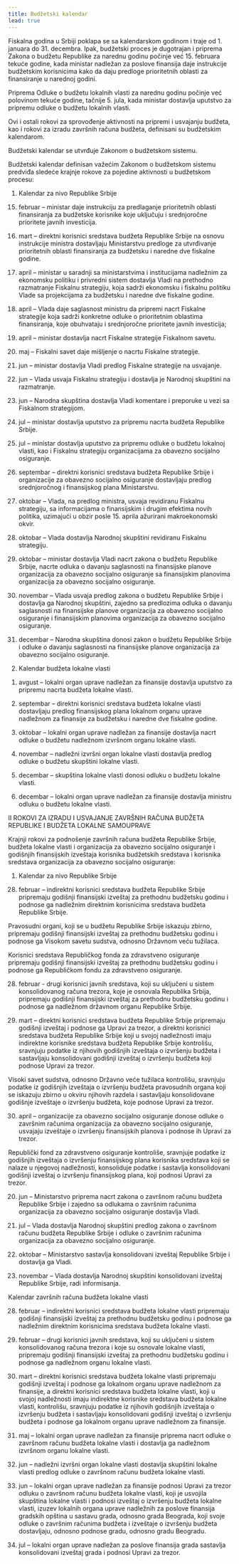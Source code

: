 ```yaml
---
title: Budžetski kalendar
lead: true
---
```



Fiskalna godina u Srbiji poklapa se sa kalendarskom godinom i traje od 1. januara do 31. decembra. Ipak, budžetski proces je dugotrajan i priprema Zakona o budžetu Republike za narednu godinu počinje već 15. februara tekuće godine, kada ministar nadležan za poslove finansija daje instrukcije budžetskim korisnicima kako da daju predloge prioritetnih oblasti za finansiranje u narednoj godini.

Priprema Odluke o budžetu lokalnih vlasti za narednu godinu počinje već polovinom tekuće godine, tačnije 5. jula, kada ministar dostavlja uputstvo za pripremu odluke o budžetu lokalnih vlasti.

Ovi i ostali rokovi za sprovođenje aktivnosti na pripremi i usvajanju budžeta, kao i rokovi za izradu završnih računa budžeta, definisani su budžetskim kalendarom.

Budžetski kalendar se utvrđuje Zakonom o budžetskom sistemu.

Budžetski kalendar definisan važećim Zakonom o budžetskom sistemu predviđa sledeće krajnje rokove za pojedine aktivnosti u budžetskom procesu:

1) Kalendar za nivo Republike Srbije

 

15. februar – ministar daje instrukciju za predlaganje prioritetnih oblasti finansiranja za budžetske korisnike koje uključuju i srednjoročne prioritete javnih investicija.

15. mart – direktni korisnici sredstava budžeta Republike Srbije na osnovu instrukcije ministra dostavljaju Ministarstvu predloge za utvrđivanje prioritetnih oblasti finansiranja za budžetsku i naredne dve fiskalne godine.

15. april – ministar u saradnji sa ministarstvima i institucijama nadležnim za ekonomsku politiku i privredni sistem dostavlja Vladi na prethodno razmatranje Fiskalnu strategiju, koja sadrži ekonomsku i fiskalnu politiku Vlade sa projekcijama za budžetsku i naredne dve fiskalne godine.

25. april – Vlada daje saglasnost ministru da pripremi nacrt Fiskalne strategije koja sadrži konkretne odluke o prioritetnim oblastima finansiranja, koje obuhvataju i srednjoročne prioritete javnih investicija;

30. april – ministar dostavlja nacrt Fiskalne strategije Fiskalnom savetu.

15. maj – Fiskalni savet daje mišljenje o nacrtu Fiskalne strategije.

1. jun – ministar dostavlja Vladi predlog Fiskalne strategije na usvajanje.

15. jun – Vlada usvaja Fiskalnu strategiju i dostavlja je Narodnoj skupštini na razmatranje.

30. jun – Narodna skupština dostavlja Vladi komentare i preporuke u vezi sa Fiskalnom strategijom.

5. jul – ministar dostavlja uputstvo za pripremu nacrta budžeta Republike Srbije.

 5. jul – ministar dostavlja uputstvo za pripremu odluke o budžetu lokalnoj vlasti, kao i Fiskalnu strategiju organizacijama za obavezno socijalno osiguranje.

1. septembar – direktni korisnici sredstava budžeta Republike Srbije i organizacije za obavezno socijalno osiguranje dostavljaju predlog srednjoročnog i finansijskog plana Ministarstvu.

1. oktobar – Vlada, na predlog ministra, usvaja revidiranu Fiskalnu strategiju, sa informacijama o finansijskim i drugim efektima novih politika, uzimajući u obzir posle 15. aprila ažurirani makroekonomski okvir.

5. oktobar – Vlada dostavlja Narodnoj skupštini revidiranu Fiskalnu strategiju.

15. oktobar – ministar dostavlja Vladi nacrt zakona o budžetu Republike Srbije, nacrte odluka o davanju saglasnosti na finansijske planove organizacija za obavezno socijalno osiguranje sa finansijskim planovima organizacija za obavezno socijalno osiguranje.

1. novembar – Vlada usvaja predlog zakona o budžetu Republike Srbije i dostavlja ga Narodnoj skupštini, zajedno sa predlozima odluka o davanju saglasnosti na finansijske planove organizacija za obavezno socijalno osiguranje i finansijskim planovima organizacija za obavezno socijalno osiguranje.

15. decembar – Narodna skupština donosi zakon o budžetu Republike Srbije i odluke o davanju saglasnosti na finansijske planove organizacija za obavezno socijalno osiguranje.

 

 

2) Kalendar budžeta lokalne vlasti

 

1. avgust – lokalni organ uprave nadležan za finansije dostavlja uputstvo za pripremu nacrta budžeta lokalne vlasti.

1. septembar – direktni korisnici sredstava budžeta lokalne vlasti dostavljaju predlog finansijskog plana lokalnom organu uprave nadležnom za finansije za budžetsku i naredne dve fiskalne godine.

15. oktobar – lokalni organ uprave nadležan za finansije dostavlja nacrt odluke o budžetu nadležnom izvršnom organu lokalne vlasti.

1. novembar – nadležni izvršni organ lokalne vlasti dostavlja predlog odluke o budžetu skupštini lokalne vlasti.

20. decembar – skupština lokalne vlasti donosi odluku o budžetu lokalne vlasti.

25. decembar – lokalni organ uprave nadležan za finansije dostavlja ministru odluku o budžetu lokalne vlasti.

 

 

II          ROKOVI ZA IZRADU I USVAJANJE ZAVRŠNIH RAČUNA BUDŽETA REPUBLIKE I BUDŽETA LOKALNE SAMOUPRAVE

 

Krajnji rokovi za podnošenje završnih računa budžeta Republike Srbije, budžeta lokalne vlasti i organizacija za obavezno socijalno osiguranje i godišnjih finansijskih izveštaja korisnika budžetskih sredstava i korisnika sredstava organizacija za obavezno socijalno osiguranje:

1) Kalendar za nivo Republike Srbije

28. februar – indirektni korisnici sredstava budžeta Republike Srbije pripremaju godišnji finansijski izveštaj za prethodnu budžetsku godinu i podnose ga nadležnim direktnim korisnicima sredstava budžeta Republike Srbije.

Pravosudni organi, koji se u budžetu Republike Srbije iskazuju zbirno, pripremaju godišnji finansijski izveštaj za prethodnu budžetsku godinu i podnose ga Visokom savetu sudstva, odnosno Državnom veću tužilaca.

Korisnici sredstava Republičkog fonda za zdravstveno osiguranje pripremaju godišnji finansijski izveštaj za prethodnu budžetsku godinu i podnose ga Republičkom fondu za zdravstveno osiguranje.

28. februar - drugi korisnici javnih sredstava, koji su uključeni u sistem konsolidovanog računa trezora, koje je osnovala Republika Srbija, pripremaju godišnji finansijski izveštaj za prethodnu budžetsku godinu i podnose ga nadležnom državnom organu Republike Srbije.

31. mart – direktni korisnici sredstava budžeta Republike Srbije pripremaju godišnji izveštaj i podnose ga Upravi za trezor, a direktni korisnici sredstava budžeta Republike Srbije koji u svojoj nadležnosti imaju indirektne korisnike sredstava budžeta Republike Srbije kontrolišu, sravnjuju podatke iz njihovih godišnjih izveštaja o izvršenju budžeta i sastavljaju konsolidovani godišnji izveštaj o izvršenju budžeta koji podnose Upravi za trezor.

Visoki savet sudstva, odnosno Državno veće tužilaca kontrolišu, sravnjuju podatke iz godišnjih izveštaja o izvršenju budžeta pravosudnih organa koji se iskazuju zbirno u okviru njihovih razdela i sastavljaju konsolidovane godišnje izveštaje o izvršenju budžeta, koje podnose Upravi za trezor.

30. april – organizacije za obavezno socijalno osiguranje donose odluke o završnim računima organizacija za obavezno socijalno osiguranje, usvajaju izveštaje o izvršenju finansijskih planova i podnose ih Upravi za trezor.

Republički fond za zdravstveno osiguranje kontroliše, sravnjuje podatke iz godišnjih izveštaja o izvršenju finansijskog plana korisnika sredstava koji se nalaze u njegovoj nadležnosti, konsoliduje podatke i sastavlja konsolidovani godišnji izveštaj o izvršenju finansijskog plana, koji podnosi Upravi za trezor.

20. jun – Ministarstvo priprema nacrt zakona o završnom računu budžeta Republike Srbije i zajedno sa odlukama o završnim računima organizacija za obavezno socijalno osiguranje dostavlja Vladi.

15. jul – Vlada dostavlja Narodnoj skupštini predlog zakona o završnom računu budžeta Republike Srbije i odluke o završnim računima organizacija za obavezno socijalno osiguranje.

1. oktobar – Ministarstvo sastavlja konsolidovani izveštaj Republike Srbije i dostavlja ga Vladi.

1. novembar – Vlada dostavlja Narodnoj skupštini konsolidovani izveštaj Republike Srbije, radi informisanja.

 

Kalendar završnih računa budžeta lokalne vlasti
 

28. februar – indirektni korisnici sredstava budžeta lokalne vlasti pripremaju godišnji finansijski izveštaj za prethodnu budžetsku godinu i podnose ga nadležnim direktnim korisnicima sredstava budžeta lokalne vlasti.

28. februar – drugi korisnici javnih sredstava, koji su uključeni u sistem konsolidovanog računa trezora i koje su osnovale lokalne vlasti, pripremaju godišnji finansijski izveštaj za prethodnu budžetsku godinu i podnose ga nadležnom organu lokalne vlasti.

31. mart – direktni korisnici sredstava budžeta lokalne vlasti pripremaju godišnji izveštaj i podnose ga lokalnom organu uprave nadležnom za finansije, a direktni korisnici sredstava budžeta lokalne vlasti, koji u svojoj nadležnosti imaju indirektne korisnike sredstava budžeta lokalne vlasti, kontrolišu, sravnjuju podatke iz njihovih godišnjih izveštaja o izvršenju budžeta i sastavljaju konsolidovani godišnji izveštaj o izvršenju budžeta i podnose ga lokalnom organu uprave nadležnom za finansije.

15. maj – lokalni organ uprave nadležan za finansije priprema nacrt odluke o završnom računu budžeta lokalne vlasti i dostavlja ga nadležnom izvršnom organu lokalne vlasti.

1. jun – nadležni izvršni organ lokalne vlasti dostavlja skupštini lokalne vlasti predlog odluke o završnom računu budžeta lokalne vlasti.

15. jun – lokalni organ uprave nadležan za finansije podnosi Upravi za trezor odluku o završnom računu budžeta lokalne vlasti, koji je usvojila skupština lokalne vlasti i podnosi izveštaj o izvršenju budžeta lokalne vlasti, izuzev lokalnih organa uprave nadležnih za poslove finansija gradskih opština u sastavu grada, odnosno grada Beograda, koji svoje odluke o završnim računima budžeta i izveštaje o izvršenju budžeta dostavljaju, odnosno podnose gradu, odnosno gradu Beogradu.

1. jul – lokalni organ uprave nadležan za poslove finansija grada sastavlja konsolidovani izveštaj grada i podnosi Upravi za trezor.

